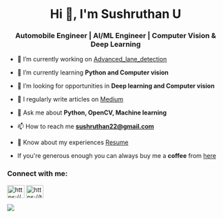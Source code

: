 <h1 align="center">Hi 👋, I'm Sushruthan U</h1>
<h3 align="center"> Automobile Engineer | AI/ML Engineer | Computer Vision & Deep Learning</h3>   



- 🔭 I’m currently working on [Advanced_lane_detection](https://github.com/Sushruthan222/ML-OpenCv-projects/tree/main/Advanced%20Lane%20detection)

- 🌱 I’m currently learning **Python and Computer vision**

- 🤝 I’m looking for opportunities in **Deep learning and Computer vision**

- 📝 I regularly write articles on [Medium](https://medium.com/@sushruthan222)

- 💬 Ask me about **Python, OpenCV, Machine learning**

- 📫 How to reach me **sushruthan22@gmail.com**

- 📄 Know about my experiences [Resume](https://drive.google.com/file/d/1mcdNPZ9O__vlMer2dLBALBmXKTH9c9pD/view?usp=sharing)

- If you're generous enough you can always buy me a **coffee** from [here](https://www.buymeacoffee.com/sushruthan22)

<h3 align="left">Connect with me:</h3>
<p align="left">
<a href="https://www.linkedin.com/in/sushruthan-u-67750a180/" target="blank"><img align="center" src="https://cdn.jsdelivr.net/npm/simple-icons@3.0.1/icons/linkedin.svg" alt="https://www.linkedin.com/in/sushruthan-u-67750a180/" height="30" width="40" /></a>
<a href="https://twitter.com/SushruthanU" target="blank"><img align="center" src="https://github.com/johan/svg-cleanups/blob/master/logos/twitter.svg" alt="https://twitter.com/SushruthanU" height="30" width="40" /></a>
</p>



![](https://komarev.com/ghpvc/?username=Sushruthan222)
